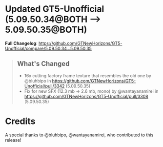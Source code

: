 # Updated GT5-Unofficial (5.09.50.34@BOTH --> 5.09.50.35@BOTH)
**Full Changelog**: https://github.com/GTNewHorizons/GT5-Unofficial/compare/5.09.50.34...5.09.50.35
>## What's Changed
> * 16x cutting factory frame texture that resembles the old one by @bluhbipo in https://github.com/GTNewHorizons/GT5-Unofficial/pull/3342 (5.09.50.35)
> * Fix for new SFX (12.3 mb -> 2.6 mb, mono) by @wantayanamirei in https://github.com/GTNewHorizons/GT5-Unofficial/pull/3308 (5.09.50.35)
>

# Credits
A special thanks to @bluhbipo, @wantayanamirei, who contributed to this release!